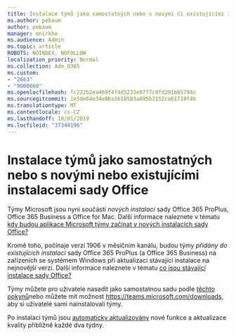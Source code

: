 ```yaml
---
title: Instalace týmů jako samostatných nebo s novými či existujícími instalacemi sady Office
ms.author: pebaum
author: pebaum
manager: mnirkhe
ms.audience: Admin
ms.topic: article
ROBOTS: NOINDEX, NOFOLLOW
localization_priority: Normal
ms.collection: Adm_O365
ms.custom:
- "2663"
- "9000660"
ms.openlocfilehash: fc222b2ea469f4f4d5233e87f7c9fd291bb5794c
ms.sourcegitcommit: 1e5de64e34e9ba16185b3a895b3152ca61718f4b
ms.translationtype: MT
ms.contentlocale: cs-CZ
ms.lasthandoff: 10/01/2019
ms.locfileid: "37344196"
---
```

# <a name="installing-teams-as-standalone-or-with-new-or-existing-office-installations"></a>Instalace týmů jako samostatných nebo s novými nebo existujícími instalacemi sady Office

Týmy Microsoft jsou nyní součástí *nových instalací* sady Office 365 ProPlus, Office 365 Business a Office for Mac. Další informace naleznete v tématu [kdy budou aplikace Microsoft týmy začínat v nových instalacích sady Office?](https://docs.microsoft.com/deployoffice/teams-install#when-will-microsoft-teams-start-being-included-with-new-installations-of-office-365-proplus)

Kromě toho, počínaje verzí 1906 v měsíčním kanálu, budou týmy *přidány do existujících instalací* sady Office 365 ProPlus (a Office 365 Business) na zařízeních se systémem Windows při aktualizaci stávající instalace na nejnovější verzi. Další informace naleznete v tématu [co jsou stávající instalace sady Office?](https://docs.microsoft.com/deployoffice/teams-install#what-about-existing-installations-of-office-365-proplus)

Týmy můžete pro uživatele nasadit jako samostatnou sadu podle [těchto pokynů](https://docs.microsoft.com/MicrosoftTeams/msi-deployment)nebo můžete mít možnost https://teams.microsoft.com/downloads, aby si uživatelé sami nainstalovali týmy.

Po instalaci týmů jsou [automaticky aktualizovány](https://docs.microsoft.com/deployoffice/teams-install#feature-and-quality-updates-for-microsoft-teams) nové funkce a aktualizace kvality přibližně každé dva týdny. 

